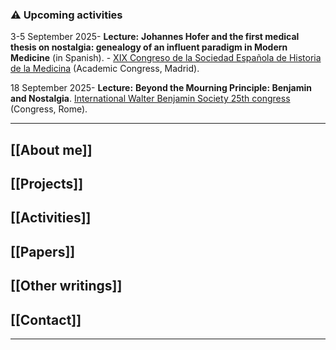 ### ⚠️ Upcoming activities

3-5 September 2025- **Lecture:** **Johannes Hofer and the first medical thesis on nostalgia: genealogy of an influent paradigm in Modern Medicine** (in Spanish). - [XIX Congreso de la Sociedad Española de Historia de la Medicina](https://xixcongresosehm.wordpress.com/) (Academic Congress, Madrid).

18 September 2025- **Lecture:** **Beyond the Mourning Principle: Benjamin and Nostalgia**.  [International Walter Benjamin Society 25th congress](http://walterbenjamin.info/event/cfp-iwbs-25-southern-benjamin-mourning-play-revolution/) (Congress, Rome).

- - -
## [[About me]]

## [[Projects]]

## [[Activities]]

## [[Papers]]

## [[Other writings]]

## [[Contact]]

- - -

